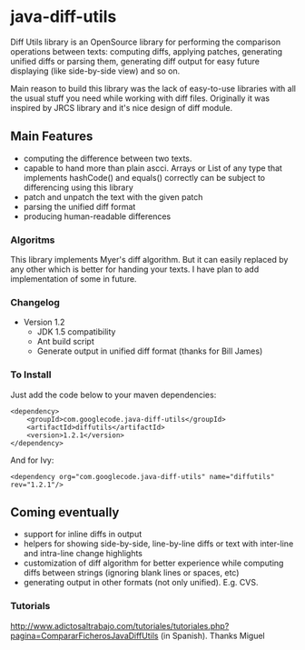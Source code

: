 # java-diff-utils
Diff Utils library is an OpenSource library for performing the comparison operations between texts: computing diffs, applying patches, generating unified diffs or parsing them, generating diff output for easy future displaying (like side-by-side view) and so on.

Main reason to build this library was the lack of easy-to-use libraries with all the usual stuff you need while working with diff files. Originally it was inspired by JRCS library and it's nice design of diff module.

## Main Features ##

  * computing the difference between two texts.
  * capable to hand more than plain ascci. Arrays or List of any type that implements hashCode() and equals() correctly can be subject to differencing using this library
  * patch and unpatch the text with the given patch
  * parsing the unified diff format
  * producing human-readable differences

### Algoritms ###

This library implements Myer's diff algorithm. But it can easily replaced by any other which is better for handing your texts. I have plan to add implementation of some in future.

### Changelog ###

  * Version 1.2
    * JDK 1.5 compatibility
    * Ant build script
    * Generate output in unified diff format (thanks for Bill James)

### To Install ###

Just add the code below to your maven dependencies:
```
<dependency>
    <groupId>com.googlecode.java-diff-utils</groupId>
    <artifactId>diffutils</artifactId>
    <version>1.2.1</version>
</dependency>
```

And for Ivy:
```
<dependency org="com.googlecode.java-diff-utils" name="diffutils" rev="1.2.1"/>
```

## Coming eventually ##

  * support for inline diffs in output
  * helpers for showing side-by-side, line-by-line diffs or text with inter-line and intra-line change highlights
  * customization of diff algorithm for better experience while computing diffs between strings (ignoring blank lines or spaces, etc)
  * generating output in other formats (not only unified). E.g. CVS.

### Tutorials ###

http://www.adictosaltrabajo.com/tutoriales/tutoriales.php?pagina=CompararFicherosJavaDiffUtils (in Spanish). Thanks Miguel
